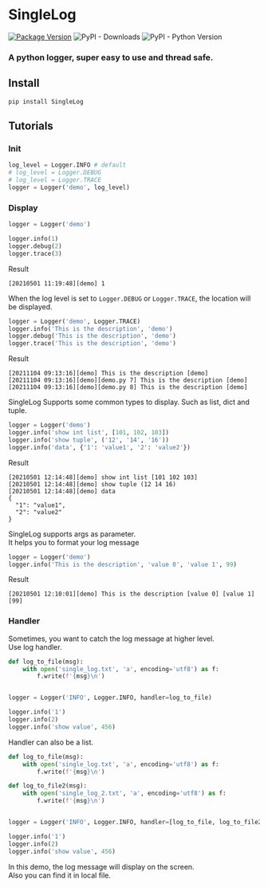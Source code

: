# SingleLog
[![Package Version](https://img.shields.io/pypi/v/SingleLog.svg)](https://pypi.python.org/pypi/SingleLog)
![PyPI - Downloads](https://img.shields.io/pypi/dm/SingleLog)
![PyPI - Python Version](https://img.shields.io/pypi/pyversions/SingleLog)

### A python logger, super easy to use and thread safe.

## Install
```
pip install SingleLog
```

## Tutorials
### Init
```python
log_level = Logger.INFO # default
# log_level = Logger.DEBUG
# log_level = Logger.TRACE
logger = Logger('demo', log_level)
```
### Display
```python
logger = Logger('demo')

logger.info(1)
logger.debug(2)
logger.trace(3)
```
Result
```Batchfile
[20210501 11:19:48][demo] 1
```

When the log level is set to ```Logger.DEBUG``` or ```Logger.TRACE```, the location will be displayed.

```python
logger = Logger('demo', Logger.TRACE)
logger.info('This is the description', 'demo')
logger.debug('This is the description', 'demo')
logger.trace('This is the description', 'demo')
```
Result
```Batchfile
[20211104 09:13:16][demo] This is the description [demo]
[20211104 09:13:16][demo][demo.py 7] This is the description [demo]
[20211104 09:13:16][demo][demo.py 8] This is the description [demo]
```

SingleLog Supports some common types to display. Such as list, dict and tuple.
```python
logger = Logger('demo')
logger.info('show int list', [101, 102, 103])
logger.info('show tuple', ('12', '14', '16'))
logger.info('data', {'1': 'value1', '2': 'value2'})
```
Result
```Batchfile
[20210501 12:14:48][demo] show int list [101 102 103]
[20210501 12:14:48][demo] show tuple (12 14 16)
[20210501 12:14:48][demo] data 
{
  "1": "value1",
  "2": "value2"
}

```

SingleLog supports args as parameter.  
It helps you to format your log message
```python
logger = Logger('demo')
logger.info('This is the description', 'value 0', 'value 1', 99)
```
Result
```Batchfile
[20210501 12:10:01][demo] This is the description [value 0] [value 1] [99]
```

### Handler
Sometimes, you want to catch the log message at higher level.  
Use log handler.
```python
def log_to_file(msg):
    with open('single_log.txt', 'a', encoding='utf8') as f:
        f.write(f'{msg}\n')


logger = Logger('INFO', Logger.INFO, handler=log_to_file)

logger.info('1')
logger.info(2)
logger.info('show value', 456)
```
Handler can also be a list.
```python
def log_to_file(msg):
    with open('single_log.txt', 'a', encoding='utf8') as f:
        f.write(f'{msg}\n')

def log_to_file2(msg):
    with open('single_log_2.txt', 'a', encoding='utf8') as f:
        f.write(f'{msg}\n')


logger = Logger('INFO', Logger.INFO, handler=[log_to_file, log_to_file2])

logger.info('1')
logger.info(2)
logger.info('show value', 456)
```
In this demo, the log message will display on the screen.  
Also you can find it in local file.

